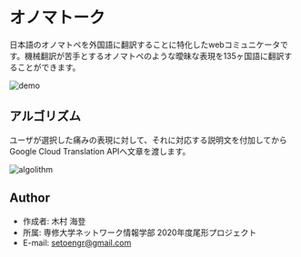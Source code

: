 # オノマトーク
日本語のオノマトペを外国語に翻訳することに特化したwebコミュニケータです。機械翻訳が苦手とするオノマトペのような曖昧な表現を135ヶ国語に翻訳することができます。

![demo](https://user-images.githubusercontent.com/67997077/103165764-e7eb1100-485e-11eb-8b3e-8d6b93bc8db1.png)

## アルゴリズム
ユーザが選択した痛みの表現に対して、それに対応する説明文を付加してからGoogle Cloud Translation APIへ文章を渡します。

![algolithm](https://user-images.githubusercontent.com/67997077/103165778-2680cb80-485f-11eb-8d99-4180117ac4b7.png)

## Author
* 作成者: 木村 海登
* 所属: 専修大学ネットワーク情報学部 2020年度尾形プロジェクト
* E-mail: setoengr@gmail.com